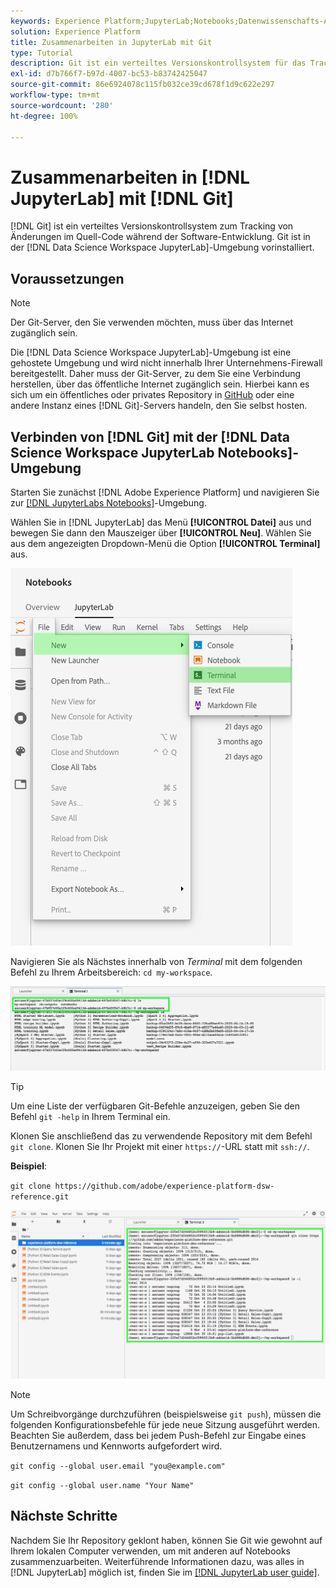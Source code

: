 ```yaml
---
keywords: Experience Platform;JupyterLab;Notebooks;Datenwissenschafts-Arbeitsbereich;beliebte Themen;Git;GitHub
solution: Experience Platform
title: Zusammenarbeiten in JupyterLab mit Git
type: Tutorial
description: Git ist ein verteiltes Versionskontrollsystem für das Tracking von Änderungen im Quell-Code während der Software-Entwicklung. Git ist im Datenwissenschafts-Arbeitsbereich der JupyterLab-Umgebung vorinstalliert.
exl-id: d7b766f7-b97d-4007-bc53-b83742425047
source-git-commit: 86e6924078c115fb032ce39cd678f1d9c622e297
workflow-type: tm+mt
source-wordcount: '280'
ht-degree: 100%

---
```


# Zusammenarbeiten in [!DNL JupyterLab] mit [!DNL Git]

[!DNL Git] ist ein verteiltes Versionskontrollsystem zum Tracking von Änderungen im Quell-Code während der Software-Entwicklung. Git ist in der [!DNL Data Science Workspace JupyterLab]-Umgebung vorinstalliert.

## Voraussetzungen

>[!NOTE]
>
> Der Git-Server, den Sie verwenden möchten, muss über das Internet zugänglich sein.

Die [!DNL Data Science Workspace JupyterLab]-Umgebung ist eine gehostete Umgebung und wird nicht innerhalb Ihrer Unternehmens-Firewall bereitgestellt. Daher muss der Git-Server, zu dem Sie eine Verbindung herstellen, über das öffentliche Internet zugänglich sein. Hierbei kann es sich um ein öffentliches oder privates Repository in [GitHub](https://github.com/) oder eine andere Instanz eines [!DNL Git]-Servers handeln, den Sie selbst hosten.

## Verbinden von [!DNL Git] mit der [!DNL Data Science Workspace JupyterLab Notebooks]-Umgebung

Starten Sie zunächst [!DNL Adobe Experience Platform] und navigieren Sie zur [[!DNL JupyterLabs Notebooks]](https://platform.adobe.com/notebooks/jupyterLab)-Umgebung.

Wählen Sie in [!DNL JupyterLab] das Menü **[!UICONTROL Datei]** aus und bewegen Sie dann den Mauszeiger über **[!UICONTROL Neu]**. Wählen Sie aus dem angezeigten Dropdown-Menü die Option **[!UICONTROL Terminal]** aus.

![JupyterLab-Navigation](../images/jupyterlab/tutorials/open-terminal.png)

Navigieren Sie als Nächstes innerhalb von *Terminal* mit dem folgenden Befehl zu Ihrem Arbeitsbereich: `cd my-workspace`.

![cd workspace](../images/jupyterlab/tutorials/find-workspace.png)

>[!TIP]
>
> Um eine Liste der verfügbaren Git-Befehle anzuzeigen, geben Sie den Befehl `git -help` in Ihrem Terminal ein.

Klonen Sie anschließend das zu verwendende Repository mit dem Befehl `git clone`. Klonen Sie Ihr Projekt mit einer `https://`-URL statt mit `ssh://`.

**Beispiel**:

`git clone https://github.com/adobe/experience-platform-dsw-reference.git`

![Klonen](../images/jupyterlab/tutorials/git-collaboration.png)

>[!NOTE]
>
> Um Schreibvorgänge durchzuführen (beispielsweise `git push`), müssen die folgenden Konfigurationsbefehle für jede neue Sitzung ausgeführt werden. Beachten Sie außerdem, dass bei jedem Push-Befehl zur Eingabe eines Benutzernamens und Kennworts aufgefordert wird.
>
>`git config --global user.email "you@example.com"`
>
>`git config --global user.name "Your Name"`

## Nächste Schritte

Nachdem Sie Ihr Repository geklont haben, können Sie Git wie gewohnt auf Ihrem lokalen Computer verwenden, um mit anderen auf Notebooks zusammenzuarbeiten. Weiterführende Informationen dazu, was alles in [!DNL JupyterLab] möglich ist, finden Sie im [[!DNL JupyterLab user guide]](./overview.md).
